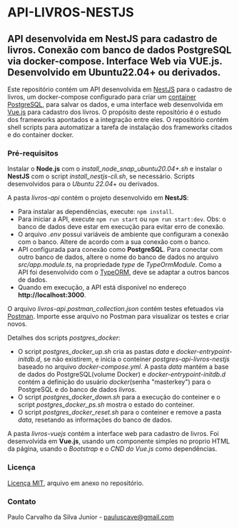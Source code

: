 # API-LIVROS-NESTJS
## API desenvolvida em NestJS para cadastro de livros. Conexão com banco de dados PostgreSQL via docker-compose. Interface Web via VUE.js. Desenvolvido em Ubuntu22.04+ ou derivados.

Este repositório contém um API desenvolvida em [NestJS](https://nestjs.com/) para o cadastro de livros, um docker-compose configurado para criar um [container PostgreSQL](https://hub.docker.com/_/postgres), para salvar os dados, e uma interface web desenvolvida em [Vue.js](https://vuejs.org/) para cadastro dos livros.
O propósito deste repositório é o estudo dos frameworks apontados e a integração entre eles.
O repositório contém shell scripts para automatizar a tarefa de instalação dos frameworks citados e do container docker.


### Pré-requisitos

Instalar o **Node.js** com o *install_node_snap_ubuntu20.04+.sh* e instalar o **NestJS** com o script *install_nestjs-cli.sh*, se necessário. Scripts desenvolvidos para o *Ubuntu 22.04*+ ou derivados.

A pasta *livros-api* contém o projeto desenvolvido em **NestJS**:
- Para instalar as dependências, execute: `npm install`.
- Para iniciar a API, execute `npm run start` ou `npm run start:dev`. Obs: o banco de dados deve estar em execução para evitar erro de conexão.
- O arquivo *.env* possui variáveis de ambiente que configuram a conexão com o banco. Altere de acordo com a sua conexão com o banco. 
- API configurada para conexão como **PostgreSQL**. Para conectar com outro banco de dados, altere o nome do banco de dados no arquivo *src/app.module.ts*, na propriedade *type* de *TypeOrmModule*. Como a API foi desenvolvido com o [TypeORM](https://typeorm.io/), deve se adaptar a outros bancos de dados.
- Quando em execução, a API está disponível no endereço **http://localhost:3000**.

O arquivo *livros-api.postman_collection.json* contém testes efetuados via [Postman](https://www.postman.com/). Importe esse arquivo no Postman para visualizar os testes e criar novos.

Detalhes dos scripts *postgres_docker*:
- O script *postgres_docker_up.sh* cria as pastas *data* e *docker-entrypoint-initdb.d*, se não existirem, e inicia o conteiner *postgres-api-livros-nestjs* baseado no arquivo *docker-compose.yml*. A pasta *data* mantém a base de dados do PostgreSQL(volume Docker) e *docker-entrypoint-initdb.d* contém a definição do usuário *docker*(senha "masterkey") para o PostgreSQL e do banco de dados *livros*.
- O script *postgres_docker_down.sh* para a execução do conteiner e o script *postgres_docker_ps.sh* mostra o estado do conteiner.
- O script *postgres_docker_reset.sh* para o conteiner e remove a pasta *data*, resetando as informações do banco de dados.

A pasta *livros-vuejs* contém a interface web para cadastro de livros. Foi desenvolvida em **Vue.js**, usando um componente simples no proprio HTML da página, usando o *Bootstrap* e o *CND do Vue.js* como dependências.


### Licença

[Licença MIT](https://github.com/paulocsilvajr/controle_pessoal_de_financas/blob/api/license_mit.txt), arquivo em anexo no repositório.


### Contato

Paulo Carvalho da Silva Junior - pauluscave@gmail.com
